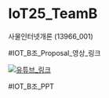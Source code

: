 # IoT25_TeamB
사물인터넷개론 (13966_001)

#IOT_B조_Proposal_영상_링크

[![유튜브_링크](https://img.youtube.com/vi/0qXGm8eZc_Q/0.jpg)](https://www.youtube.com/watch?v=0qXGm8eZc_Q)

#IOT_B조_PPT



